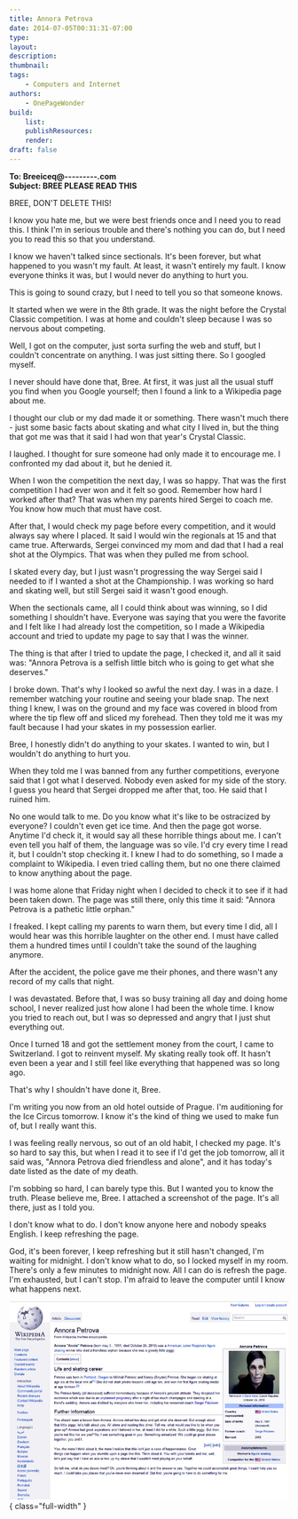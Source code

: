 ```yaml
---
title: Annora Petrova
date: 2014-07-05T00:31:31-07:00
type:
layout:
description:
thumbnail:
tags:
    - Computers and Internet
authors:
    - OnePageWonder
build:
    list:
    publishResources:
    render:
draft: false
---
```


<section>

**To: Breeiceq@---------.com**<br>
**Subject: BREE PLEASE READ THIS**

BREE, DON'T DELETE THIS!

I know you hate me, but we were best friends once and I need you to read this. I think I'm in serious trouble and there's nothing you can do, but I need you to read this so that you understand.

I know we haven't talked since sectionals. It's been forever, but what happened to you wasn't my fault. At least, it wasn't entirely my fault. I know everyone thinks it was, but I would never do anything to hurt you.

This is going to sound crazy, but I need to tell you so that someone knows.

It started when we were in the 8th grade. It was the night before the Crystal Classic competition. I was at home and couldn't sleep because I was so nervous about competing.

Well, I got on the computer, just sorta surfing the web and stuff, but I couldn't concentrate on anything. I was just sitting there. So I googled myself.

I never should have done that, Bree. At first, it was just all the usual stuff you find when you Google yourself; then I found a link to a Wikipedia page about me.

I thought our club or my dad made it or something. There wasn't much there - just some basic facts about skating and what city I lived in, but the thing that got me was that it said I had won that year's Crystal Classic.

I laughed. I thought for sure someone had only made it to encourage me. I confronted my dad about it, but he denied it.

When I won the competition the next day, I was so happy. That was the first competition I had ever won and it felt so good. Remember how hard I worked after that? That was when my parents hired Sergei to coach me. You know how much that must have cost.

After that, I would check my page before every competition, and it would always say where I placed. It said I would win the regionals at 15 and that came true. Afterwards, Sergei convinced my mom and dad that I had a real shot at the Olympics. That was when they pulled me from school.

I skated every day, but I just wasn't progressing the way Sergei said I needed to if I wanted a shot at the Championship. I was working so hard and skating well, but still Sergei said it wasn't good enough.

When the sectionals came, all I could think about was winning, so I did something I shouldn't have. Everyone was saying that you were the favorite and I felt like I had already lost the competition, so I made a Wikipedia account and tried to update my page to say that I was the winner.

The thing is that after I tried to update the page, I checked it, and all it said was: "Annora Petrova is a selfish little bitch who is going to get what she deserves."

I broke down. That's why I looked so awful the next day. I was in a daze. I remember watching your routine and seeing your blade snap. The next thing I knew, I was on the ground and my face was covered in blood from where the tip flew off and sliced my forehead. Then they told me it was my fault because I had your skates in my possession earlier.

Bree, I honestly didn't do anything to your skates. I wanted to win, but I wouldn't do anything to hurt you.

When they told me I was banned from any further competitions, everyone said that I got what I deserved. Nobody even asked for my side of the story. I guess you heard that Sergei dropped me after that, too. He said that I ruined him.

No one would talk to me. Do you know what it's like to be ostracized by everyone? I couldn't even get ice time. And then the page got worse. Anytime I'd check it, it would say all these horrible things about me. I can't even tell you half of them, the language was so vile. I'd cry every time I read it, but I couldn't stop checking it. I knew I had to do something, so I made a complaint to Wikipedia. I even tried calling them, but no one there claimed to know anything about the page.

I was home alone that Friday night when I decided to check it to see if it had been taken down. The page was still there, only this time it said: "Annora Petrova is a pathetic little orphan."

I freaked. I kept calling my parents to warn them, but every time I did, all I would hear was this horrible laughter on the other end. I must have called them a hundred times until I couldn't take the sound of the laughing anymore.

After the accident, the police gave me their phones, and there wasn't any record of my calls that night.

I was devastated. Before that, I was so busy training all day and doing home school, I never realized just how alone I had been the whole time. I know you tried to reach out, but I was so depressed and angry that I just shut everything out.

Once I turned 18 and got the settlement money from the court, I came to Switzerland. I got to reinvent myself. My skating really took off. It hasn't even been a year and I still feel like everything that happened was so long ago.

That's why I shouldn't have done it, Bree.

I'm writing you now from an old hotel outside of Prague. I'm auditioning for the Ice Circus tomorrow. I know it's the kind of thing we used to make fun of, but I really want this.

I was feeling really nervous, so out of an old habit, I checked my page. It's so hard to say this, but when I read it to see if I'd get the job tomorrow, all it said was, "Annora Petrova died friendless and alone", and it has today's date listed as the date of my death.

I'm sobbing so hard, I can barely type this. But I wanted you to know the truth. Please believe me, Bree. I attached a screenshot of the page. It's all there, just as I told you.

I don't know what to do. I don't know anyone here and nobody speaks English. I keep refreshing the page.

God, it's been forever, I keep refreshing but it still hasn't changed, I'm waiting for midnight. I don't know what to do, so I locked myself in my room. There's only a few minutes to midnight now. All I can do is refresh the page. I'm exhausted, but I can't stop. I'm afraid to leave the computer until I know what happens next.

![annora.jpg](annora.jpg)
{ class="full-width" }

</section>
